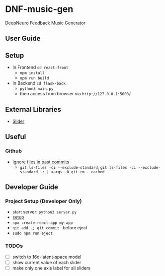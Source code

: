 # DNF-music-gen
DeepNeuro Feedback Music Generator

## User Guide
## Setup 
- In Frontend `cd react-front`
    - `npm install`
    - `npm run build` 
- In Backend `cd flask-back`
    - `python3 main.py` 
    - then access from browser via `http://127.0.0.1:5000/`

## External Libraries
- [Slider](https://github.com/react-component/slider)

## Useful
### Github
- [Ignore files in past commits](https://stackoverflow.com/questions/7527982/applying-gitignore-to-committed-files)
    - `git ls-files -ci --exclude-standard`, `git ls-files -ci --exclude-standard -z | xargs -0 git rm --cached`


## Developer Guide
### Project Setup (Developer Only)
- start server: `python3 server.py`
- [setup](https://www.youtube.com/watch?v=YW8VG_U-m48&t=352s)
- `npx create-react-app my-app`
- `git add .; git commit ` before eject
- `sudo npm run eject`

### TODOs
* [ ] switch to 16d-latent-space model
* [ ] show current value of each slider
* [ ] make only one axis label for all sliders
